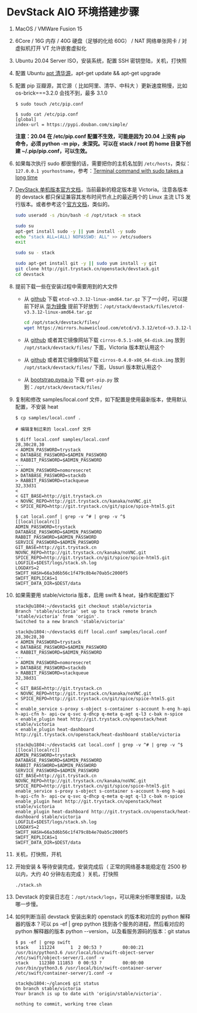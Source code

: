 # DevStack AIO 环境搭建步骤

1. MacOS / VMWare Fusion 15
1. 6Core / 16G 内存 / 40G 硬盘（足够的化给 60G） / NAT 网络单张网卡 / 对虚拟机打开 VT 允许嵌套虚拟化
1. Ubuntu 20.04 Server ISO，安装系统，配置 SSH 密钥登陆，关机，打快照
1. 配置 Ubuntu [apt 清华源](https://mirrors.tuna.tsinghua.edu.cn/help/ubuntu/)，apt-get update && apt-get upgrade
1. 配置 pip 豆瓣源，其它源（ 比如阿里、清华、中科大 ）更新速度稍慢，比如 os-brick===3.2.0 会找不到，最多 3.1.0

    ```console
    $ sudo touch /etc/pip.conf
    
    $ sudo cat /etc/pip.conf
    [global]
    index-url = https://pypi.douban.com/simple/
    ```

    **注意：20.04 在 /etc/pip.conf 配置不生效，可能是因为 20.04 上没有 pip 命令，必须 python -m pip，未深究。可以在 stack / root 的 home 目录下创建 ~/.pip/pip.conf，可以生效。**

1. 如果每次执行 sudo 都很慢的话，需要把你的主机名加到 `/etc/hosts`，类似：`127.0.0.1 yourhostname`，参考：[Terminal command with sudo takes a long time](https://askubuntu.com/questions/322514/terminal-command-with-sudo-takes-a-long-time)
1. [DevStack 单机版本官方文档](https://docs.openstack.org/devstack/latest/guides/single-machine.html)，当前最新的稳定版本是 Victoria。注意各版本的 devstack 都只保证兼容其发布时间节点上的最近两个的 Linux 主流 LTS 发行版本。或者参考这个[官方文档](https://docs.openstack.org/devstack/latest/)，类似的。

    ```bash
    sudo useradd -s /bin/bash -d /opt/stack -m stack
    
    sudo su
    apt-get install sudo -y || yum install -y sudo
    echo "stack ALL=(ALL) NOPASSWD: ALL" >> /etc/sudoers
    exit
    
    sudo su - stack
    
    sudo apt-get install git -y || sudo yum install -y git
    git clone http://git.trystack.cn/openstack/devstack.git
    cd devstack

    ```

1. 提前下载一些在安装过程中需要用到的大文件
    - 从 [github](https://github.com/etcd-io/etcd/releases/download/v3.3.12/etcd-v3.3.12-linux-amd64.tar.gz) 下载 `etcd-v3.3.12-linux-amd64.tar.gz` 下了一小时，可以提前下好从 [华为镜像](https://mirrors.huaweicloud.com/etcd/v3.3.12/etcd-v3.3.12-linux-amd64.tar.gz) 提前下好放到：`/opt/stack/devstack/files/etcd-v3.3.12-linux-amd64.tar.gz`

        ```bash
        cd /opt/stack/devstack/files/
        wget https://mirrors.huaweicloud.com/etcd/v3.3.12/etcd-v3.3.12-linux-amd64.tar.gz
        ```

    - 从 [github](https://github.com/cirros-dev/cirros/releases/download/0.5.1/cirros-0.5.1-x86_64-disk.img) 或者其它镜像网站下载 `cirros-0.5.1-x86_64-disk.img` 放到 `/opt/stack/devstack/files/` 下面，Victoria 版本默认用这个
    - 从 [github](https://github.com/cirros-dev/cirros/releases/download/0.4.0/cirros-0.4.0-x86_64-disk.img) 或者其它镜像网站下载 `cirros-0.4.0-x86_64-disk.img` 放到 `/opt/stack/devstack/files/` 下面，Ussuri 版本默认用这个
    - 从 [bootstrap.pypa.io](https://bootstrap.pypa.io/get-pip.py) 下载 `get-pip.py` 放到：`/opt/stack/devstack/files/`
1. 复制和修改 samples/local.conf 文件，如下配置是使用最新版本，使用默认配置，不安装 heat
  
    ```console
    $ cp samples/local.conf .
    
    # 编辑复制过来的 local.conf 文件
    
    $ diff local.conf samples/local.conf 
    28,30c28,30
    < ADMIN_PASSWORD=trystack
    < DATABASE_PASSWORD=$ADMIN_PASSWORD
    < RABBIT_PASSWORD=$ADMIN_PASSWORD
    ---
    > ADMIN_PASSWORD=nomoresecret
    > DATABASE_PASSWORD=stackdb
    > RABBIT_PASSWORD=stackqueue
    32,33d31
    < 
    < GIT_BASE=http://git.trystack.cn
    < NOVNC_REPO=http://git.trystack.cn/kanaka/noVNC.git
    < SPICE_REPO=http://git.trystack.cn/git/spice/spice-html5.git

    $ cat local.conf | grep -v ^# | grep -v ^$
    [[local|localrc]]
    ADMIN_PASSWORD=trystack
    DATABASE_PASSWORD=$ADMIN_PASSWORD
    RABBIT_PASSWORD=$ADMIN_PASSWORD
    SERVICE_PASSWORD=$ADMIN_PASSWORD
    GIT_BASE=http://git.trystack.cn
    NOVNC_REPO=http://git.trystack.cn/kanaka/noVNC.git
    SPICE_REPO=http://git.trystack.cn/git/spice/spice-html5.git
    LOGFILE=$DEST/logs/stack.sh.log
    LOGDAYS=2
    SWIFT_HASH=66a3d6b56c1f479c8b4e70ab5c2000f5
    SWIFT_REPLICAS=1
    SWIFT_DATA_DIR=$DEST/data
    ```

1. 如果需要用 stable/victoria 版本，启用 swift & heat，操作和配置如下

    ```console
    stack@u1804:~/devstack$ git checkout stable/victoria
    Branch 'stable/victoria' set up to track remote branch 'stable/victoria' from 'origin'.
    Switched to a new branch 'stable/victoria'

    stack@u1804:~/devstack$ diff local.conf samples/local.conf 
    28,30c28,30
    < ADMIN_PASSWORD=trystack
    < DATABASE_PASSWORD=$ADMIN_PASSWORD
    < RABBIT_PASSWORD=$ADMIN_PASSWORD
    ---
    > ADMIN_PASSWORD=nomoresecret
    > DATABASE_PASSWORD=stackdb
    > RABBIT_PASSWORD=stackqueue
    32,38d31
    < 
    < GIT_BASE=http://git.trystack.cn
    < NOVNC_REPO=http://git.trystack.cn/kanaka/noVNC.git
    < SPICE_REPO=http://git.trystack.cn/git/spice/spice-html5.git
    < 
    < enable_service s-proxy s-object s-container s-account h-eng h-api h-api-cfn h- api-cw q-svc q-dhcp q-meta q-agt q-l3 c-bak n-spice
    < enable_plugin heat http://git.trystack.cn/openstack/heat stable/victoria
    < enable_plugin heat-dashboard http://git.trystack.cn/openstack/heat-dashboard stable/victoria

    stack@u1804:~/devstack$ cat local.conf | grep -v ^# | grep -v ^$
    [[local|localrc]]
    ADMIN_PASSWORD=trystack
    DATABASE_PASSWORD=$ADMIN_PASSWORD
    RABBIT_PASSWORD=$ADMIN_PASSWORD
    SERVICE_PASSWORD=$ADMIN_PASSWORD
    GIT_BASE=http://git.trystack.cn
    NOVNC_REPO=http://git.trystack.cn/kanaka/noVNC.git
    SPICE_REPO=http://git.trystack.cn/git/spice/spice-html5.git
    enable_service s-proxy s-object s-container s-account h-eng h-api h-api-cfn h- api-cw q-svc q-dhcp q-meta q-agt q-l3 c-bak n-spice
    enable_plugin heat http://git.trystack.cn/openstack/heat stable/victoria
    enable_plugin heat-dashboard http://git.trystack.cn/openstack/heat-dashboard stable/victoria
    LOGFILE=$DEST/logs/stack.sh.log
    LOGDAYS=2
    SWIFT_HASH=66a3d6b56c1f479c8b4e70ab5c2000f5
    SWIFT_REPLICAS=1
    SWIFT_DATA_DIR=$DEST/data
    ```

1. 关机，打快照，开机
1. 开始安装 & 等待安装完成，安装完成后（ 正常的网络基本能稳定在 2500 秒以内，大约 40 分钟左右完成 ）关机，打快照

    ```bash
    ./stack.sh
    ```

1. Devstack 的安装日志在：`/opt/stack/logs`，可以用来分析哪里报错，以及哪一步慢。
1. 如何判断当前 devstack 安装出来的 openstack 的版本和对应的 python 解释器的版本？可以 ps -ef | grep python 找到各个服务的进程，然后看对应的 python 解释器的版本 python --version，以及看服务源码的版本：git status

    ```console
    $ ps -ef | grep swift
    stack    111224      1  2 00:53 ?        00:00:21 /usr/bin/python3.6 /usr/local/bin/swift-object-server /etc/swift/object-server/1.conf -v
    stack    112380 111853  0 00:53 ?        00:00:00 /usr/bin/python3.6 /usr/local/bin/swift-container-server /etc/swift/container-server/1.conf -v

    stack@u1804:~/glance$ git status
    On branch stable/victoria
    Your branch is up to date with 'origin/stable/victoria'.

    nothing to commit, working tree clean
    ```

